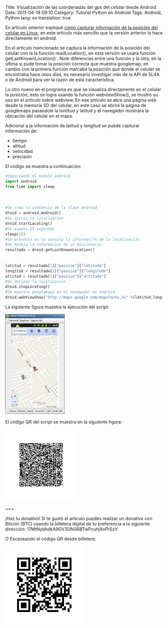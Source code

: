 Title: Visualización de las coordenadas del gps del celular desde Android
Date: 2011-04-18 09:10
Category: Tutorial Python en Android
Tags: Android, Python
lang: es
translation: true

En artículo anterior expliqué [como capturar información de la posición del celular en Linux](https://www.seraph.to/capturar-la-ubicacion-del-celular-android-desde-linux.html), en este artículo más sencillo que la versión anterior lo hace directamente en android.

En el artículo mencionado se captura la información de la posición del celular con la la función readLocation(), en esta versión se usará  función getLastKnownLocation() . Note diferencias entre una función y la otra, en la última si pude tomar la posición correcta que muestra googlemap, en cambio con la primera función marcaba la posición que donde el celular se encontraba hace unos días, es necesario investigar más de la API de SL4A  o de Android para ver la razón de esta característica.

Lo otro nuevo en el programa es que se visualiza directamente en el celular la posición, esto se logra usando la función webviewShow(), se mostró su uso en el artículo sobre webview. En ese artículo se abre una página web desde la memoria SD del celular, en este caso se abrirá la página de googlemaps pasandole la lontitud y latitud y el navegador mostrará la ubicación del celular en el mapa.

Adicional a la  información de latitud y longitud se puede capturar información de:

* tiempo
* altitud
* velocidad
* precisión

El código se muestra a continuación:

```python
#Importando el modulo android
import android
from time import sleep



#Se crea la instancia de la clase Android
droid = android.Android()
#Se inicia la localizacion
droid.startLocating()
#Se espera 15 segundos
sleep(15)
#Se presenta en la consola la informaci?n de la localizaci?n
#Se maneja la informacion de un diccionario.
resultado = droid.getLastKnownLocation()


latitud = resultado[1]["passive"]["latitude"]
longitud = resultado[1]["passive"]["longitude"]
altitud = resultado[1]["passive"]["altitude"]
#Se detiene la localizacion
droid.stopLocating()
#Se muestra googlemaps en el navegador en android
droid.webViewShow("http://maps.google.com/maps?q=%s,%s" %(latitud,longitud))
```

La siguiente figura muestra la ejecución del script.

![Ubicación GPS Android](./images/gpsandroid.png)

El código QR del script se muestra en la siguiente figura:

![Código QR](./images/gps.png)


===

¡Haz tu donativo!
Si te gustó el artículo puedes realizar un donativo con Bitcoin (BTC)
usando la billetera digital de tu preferencia a la siguiente
dirección: 17MtNybhdkA9GV3UNS6BTwPcuhjXoPrSzV

O Escaneando el código QR desde billetera:

![17MtNybhdkA9GV3UNS6BTwPcuhjXoPrSzV](./images/17MtNybhdkA9GV3UNS6BTwPcuhjXoPrSzV.png)
